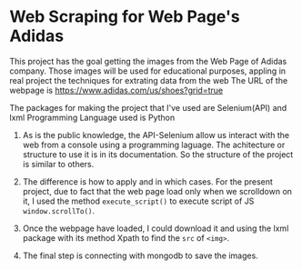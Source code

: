 # Web Scraping for Web Page's Adidas

This project has the goal getting the images from the Web Page of Adidas company.
Those images will be used for educational purposes, appling in real project the 
techniques for extrating data from the web
The URL of the webpage is https://www.adidas.com/us/shoes?grid=true

The packages for making the project that I've used are Selenium(API) and lxml
Programming Language used is Python

1. As is the public knowledge, the API-Selenium allow us interact with the web from a console using 
a programming laguage. The achitecture or structure to use it is in its documentation. So
   the structure of the project is similar to others.

2. The difference is how to apply and in which cases. For the present project, due to fact that the 
web page load only when we scrolldown on it, I used the method `execute_script()` to execute script of
JS `window.scrollTo()`.

3. Once the webpage have loaded, I could download it and using the lxml package with its method 
Xpath to find the `src` of `<img>`.

4. The final step is connecting with mongodb to save the images.
